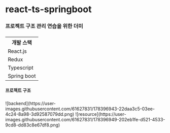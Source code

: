 # react-ts-springboot

<h3>프로젝트 구조 관리 연습을 위한 더미 <h3/>
<table>
  <th>개발 스택</th>
  <tr>
    <td>React.js</td>
  </tr>
  <tr>
    <td>Redux</td>
  </tr>
  <tr>
    <td>Typescript</td>
  </tr>
  <tr>
    <td>Spring boot</td>
  </tr>
  
</table>

<h4>프로젝트 구조</h4>
<h5></h5>
 <img src="https://user-images.githubusercontent.com/61627831/178396948-d172ce98-0078-4743-95e7-765f8a4d91d5.png"/>



<h5></h5>
   <img src="https://user-images.githubusercontent.com/61627831/178396943-22daa3c5-03ee-4c24-8a98-3d92587079dd.png"/>
   <img src="[/uploads/1848994ad25765da30fa8ef3684c67bc/캡처.PNG](https://user-images.githubusercontent.com/61627831/178396948-d172ce98-0078-4743-95e7-765f8a4d91d5.png)"/>
![backend](https://user-images.githubusercontent.com/61627831/178396943-22daa3c5-03ee-4c24-8a98-3d92587079dd.png)
![resource](https://user-images.githubusercontent.com/61627831/178396949-202eb1fe-d521-4533-9cd8-dd83c8e67df8.png)

